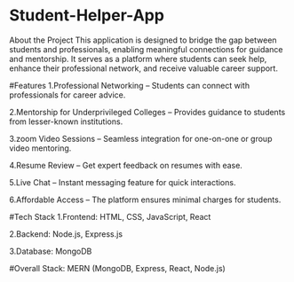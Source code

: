 # Student-Helper-App
About the Project
This application is designed to bridge the gap between students and professionals, enabling meaningful connections for guidance and mentorship. It serves as a platform where students can seek help, enhance their professional network, and receive valuable career support.

#Features
1.Professional Networking – Students can connect with professionals for career advice.

2.Mentorship for Underprivileged Colleges – Provides guidance to students from lesser-known institutions.

3.zoom Video Sessions – Seamless integration for one-on-one or group video mentoring.

4.Resume Review – Get expert feedback on resumes with ease.

5.Live Chat – Instant messaging feature for quick interactions.

6.Affordable Access – The platform ensures minimal charges for students.

#Tech Stack
1.Frontend: HTML, CSS, JavaScript, React

2.Backend: Node.js, Express.js

3.Database: MongoDB

#Overall Stack: MERN (MongoDB, Express, React, Node.js)
